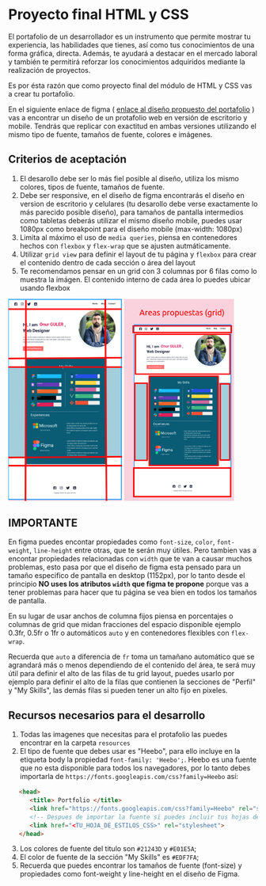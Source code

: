 # Proyecto final HTML y CSS

El portafolio de un desarrollador es un instrumento que permite mostrar tu experiencia, las habilidades que tienes, así como tus conocimientos de una forma gráfica, directa. Además, te ayudará a destacar en el mercado laboral y también te permitirá reforzar los conocimientos adquiridos mediante la realización de proyectos.

Es por ésta razón que como proyecto final del módulo de HTML y CSS vas a crear tu portafolio.

En el siguiente enlace de figma ( [enlace al diseño propuesto del portafolio](https://www.figma.com/file/Y3K4Ebh7ARCfw1ewHEFqMz/Portfolio-UI---Web-%26-Mobile-(Community)?type=design&node-id=286-117&mode=design&t=nydqAaHNSmKK63J0-0) ) vas a encontrar un diseño de un protafolio web en versión de escritorio y mobile. Tendrás que replicar con exactitud en ambas versiones utilizando el mismo tipo de fuente, tamaños de fuente, colores e imágenes.

## Criterios de aceptación

   1. El desarollo debe ser lo más fiel posible al diseño, utiliza los mismo colores, tipos de fuente, tamaños de fuente.
   2. Debe ser responsive, en el diseño de figma encontrarás el diseño en version de escritorio y celulares (tu desarollo debe verse exactamente lo más parecido posible diseño), para tamaños de pantalla intermedios como tabletas deberás utilizar el mismo diseño mobile, puedes usar 1080px como breakpoint para el diseño mobile (max-width: 1080px)
   3. Limita al máximo el uso de `media queries`, piensa en contenedores hechos con `flexbox` y `flex-wrap` que se ajusten autmáticamente.
   4.  Utilizar `grid view` para definir el layout de tu página y `flexbox` para crear el contenido dentro de cada sección o área del layout
   5. Te recomendamos pensar en un grid con 3 columnas por 6 filas como lo muestra la imágen. El contenido interno de cada área lo puedes ubicar usando flexbox
   
   <img src="./final_project_columns.png" width="230px" height="auto">
   <img src="./final_project_areas.png" width="222px" height="auto">

## IMPORTANTE

En figma puedes encontar propiedades como `font-size`, `color`, `font-weight`, `line-height` entre otras,  que te serán muy útiles. Pero tambien vas a encontar propiedades relacionadas con  `width` que te van a  causar muchos problemas, esto pasa por que el diseño de figma esta pensado para un tamaño especifico de pantalla en desktop (1152px), por lo tanto desde el principio **NO uses los atributos `width` que figma te propone** porque vas a tener problemas para hacer que tu página se vea bien en todos los tamaños de pantalla.

En su lugar de usar anchos de columna fijos piensa en porcentajes o columnas de grid que midan fracciones del espacio disponible ejemplo 0.3fr, 0.5fr o 1fr o automáticos `auto` y en contenedores flexibles con `flex-wrap`. 

Recuerda que `auto` a diferencia de `fr` toma un tamañano automático que se agrandará más o menos dependiendo de el contenido del área, te será muy útil para definir el alto de las filas de tu grid layout, puedes usarlo por ejemplo para definir el alto de la filas que contienen la secciones de "Perfil" y "My Skills", las demás filas si pueden tener un alto fijo en pixeles.

## Recursos necesarios para el desarrollo

1. Todas las imagenes que necesitas para el protafolio las puedes encontrar en la carpeta `resources`
2. El tipo de fuente que debes usar es "Heebo", para ello incluye en la etiqueta body la propiedad `font-family: 'Heebo';`. Heebo es una fuente que no esta disponible para todos los navegadores, por lo tanto debes importarla de `https://fonts.googleapis.com/css?family=Heebo` así:
```html
   <head>
      <title> Portfolio </title>
      <link href="https://fonts.googleapis.com/css?family=Heebo" rel="stylesheet"/>
      <!-- Despues de importar la fuente si puedes incluir tus hojas de estilos -->
      <link href="<TU_HOJA_DE_ESTILOS_CSS>" rel="stylesheet">
   </head>
```
3. Los colores de fuente del titulo son `#21243D` y `#E01E5A`;
4. El color de fuente de la sección "My Skills" es `#EDF7FA`;
5. Recuerda que puedes encontrar los tamaños de fuente (font-size) y propiedades como font-weight y line-height en el diseño de Figma.



